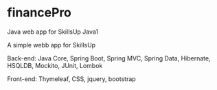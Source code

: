# financePro
Java web app for SkillsUp Java1 

A simple webb app for SkillsUp

Back-end: Java Core, Spring Boot, Spring MVC, Spring Data, Hibernate, HSQLDB, Mockito, JUnit, Lombok

Front-end: Thymeleaf, CSS, jquery, bootstrap

